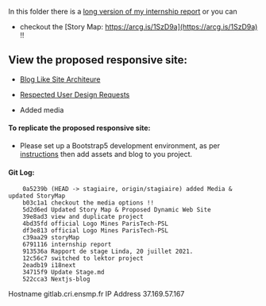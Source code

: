 In this folder there is a [long version of my internship report](https://gitlab.cri.ensmp.fr/cri/wwwcri/-/blob/stagiaire/Stage-Doranco-Linda-CRI-2021/rapport-de-stage.pdf) or you can 

- checkout the [Story Map: https://arcg.is/1SzD9a](https://arcg.is/1SzD9a) !!

## View the proposed responsive site: 

- [Blog Like Site Architeure](https://lindangulopez.github.io/Bootstrap5/blog/index.html)

- [Respected User Design Requests](https://lindangulopez.github.io/Bootstrap5/blog/Enseignment.html)

- Added media



#### To replicate the proposed responsive site:

- Please set up a Bootstrap5 development environment, as per [instructions](https://getbootstrap.com/docs/5.0/examples/) then add assets and blog to you project.


#### Git Log: 

		0a5239b (HEAD -> stagiaire, origin/stagiaire) added Media & updated StoryMap
		b03c1a1 checkout the media options !!
		5d2d6ed Updated Story Map & Proposed Dynamic Web Site
		39e8ad3 view and duplicate project
		4bd35fd official Logo Mines ParisTech-PSL
		df3e813 official Logo Mines ParisTech-PSL
		c39aa29 storyMap
		6791116 internship report
		913536a Rapport de stage Linda, 20 juillet 2021.
		12c56c7 switched to lektor project
		2eadb19 i18next
		34715f9 Update Stage.md
		522cca3 Nextjs-blog
		
Hostname 	gitlab.cri.ensmp.fr
IP Address 	37.169.57.167 

